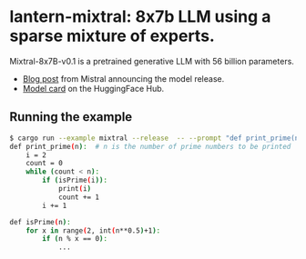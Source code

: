 # lantern-mixtral: 8x7b LLM using a sparse mixture of experts.

Mixtral-8x7B-v0.1 is a pretrained generative LLM with 56 billion parameters. 

- [Blog post](https://mistral.ai/news/mixtral-of-experts/) from Mistral announcing the model release.
- [Model card](https://huggingface.co/mistralai/Mixtral-8x7B-v0.1) on the HuggingFace Hub.

## Running the example

```bash
$ cargo run --example mixtral --release  -- --prompt "def print_prime(n): "
def print_prime(n):  # n is the number of prime numbers to be printed
    i = 2
    count = 0
    while (count < n):
        if (isPrime(i)):
            print(i)
            count += 1
        i += 1

def isPrime(n):
    for x in range(2, int(n**0.5)+1):
        if (n % x == 0):
            ...
```
